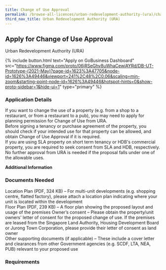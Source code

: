 ```yaml
---
title: Change of Use Approval
permalink: /browse-all-licences/urban-redevelopment-authority-(ura)/change-of-use-approval
third_nav_title: Urban Redevelopment Authority (URA)
---
```


## Apply for Change of Use Approval

Urban Redevelopment Authority (URA)

{% include button.html text="Apply on GoBusiness Dashboard" src="https://www.figma.com/proto/06jRSeGhv8uWhaCewiAYRd/DB-UT-Prototype-(2021-May)?page-id=1623%3A47705&node-id=1626%3A49446&viewport=241%2C48%2C0.06&scaling=min-zoom&starting-point-node-id=1626%3A49446&hotspot-hints=0&show-proto-sidebar=1&hide-ui=1" type="primary" %}


### Application Details

<p>If you want to change the use of a property (e.g. from a shop to a restaurant, or from a restaurant to a pub), you may need to apply for planning permission for Change of Use from URA.&nbsp;<br />Before signing a tenancy or purchase agreement of the property, you should check if your intended use for that property can be allowed, and obtain Change of Use Approval if it is required.<br />If you are using SLA property on short term tenancy or HDB's commercial property, you are required to seek consent from SLA and HDB, respectively. No further approval from URA is needed if the proposal falls under one of the allowable uses.</p>

**Additional Information**



### Documents Needed


Location Plan (PDF, 324 KB) – For multi-unit developments (e.g. shopping centre, flatted factory), please attach a location plan indicating where your unit is located within the development<br />
Floor Plan (PDF, 239 KB) – A floor plan showing the proposed layout and usage of the premises
Owner’s consent – Please obtain the property/unit owners' letter of consent for the proposed change of use. If the premises are leased from the Singapore Land Authority, Housing Development Board or Jurong Town Corporation, please provide their letter of consent as land owner<br />
Other supporting documents (if applicable) – These include a cover letter and clearances from other Government agencies (e.g. SCDF, LTA, NEA, PUB) relevant to your proposed use


### Requirements




